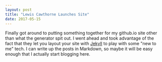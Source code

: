 ```yaml
---
layout: post
title: "Lewis Cawthorne Launches Site"
date: 2017-05-15
---
```


Finally got around to putting something together for my github.io site other
than what the generator spit out.  I went ahead and took advantage of the fact
that they let you layout your site with [Jekyll](http://jekyllrb.com) to play
with some "new to me" tech.  I can write up the posts in Markdown, so maybe it
will be easy enough that I actually start blogging here.